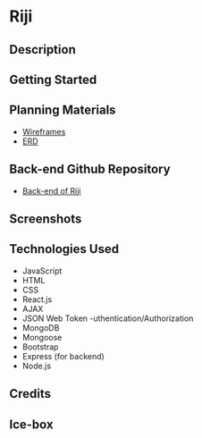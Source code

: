 # Riji
## Description 

## Getting Started

## Planning Materials
- [Wireframes](https://whimsical.com/riji-Dhw1AWUav9cXp5TMAeqoMs)
- [ERD](https://whimsical.com/riji-M7bnmG5sJC329puo3ypSYk)

## Back-end Github Repository
- [Back-end of Riji](https://github.com/chenannchi/riji-back-end/tree/main)

## Screenshots

## Technologies Used
- JavaScript
- HTML
- CSS
- React.js
- AJAX
- JSON Web Token -uthentication/Authorization
- MongoDB
- Mongoose
- Bootstrap
- Express (for backend)
- Node.js

## Credits

## Ice-box